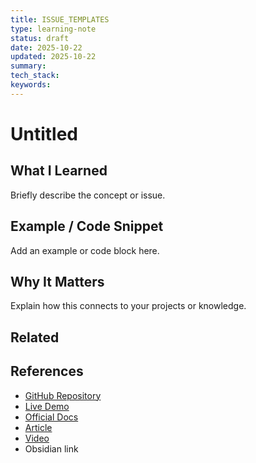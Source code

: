 ```yaml
---
title: ISSUE_TEMPLATES
type: learning-note
status: draft
date: 2025-10-22
updated: 2025-10-22
summary:
tech_stack:
keywords:
---
```

# Untitled

## What I Learned
Briefly describe the concept or issue.

## Example / Code Snippet
Add an example or code block here.

## Why It Matters
Explain how this connects to your projects or knowledge.

## Related 

## References
- [GitHub Repository](#)
- [Live Demo](#)
- [Official Docs](https://react.dev)
- [Article](#)
- [Video](#)
- Obsidian link